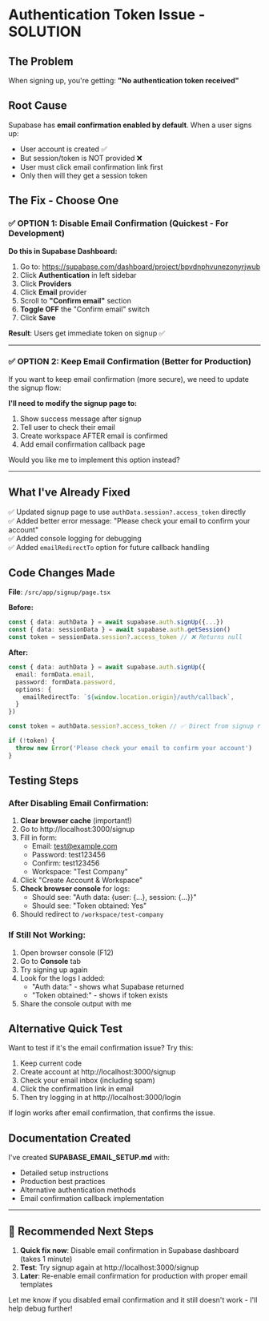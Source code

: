 # Authentication Token Issue - SOLUTION

## The Problem
When signing up, you're getting: **"No authentication token received"**

## Root Cause
Supabase has **email confirmation enabled by default**. When a user signs up:
- User account is created ✅
- But session/token is NOT provided ❌
- User must click email confirmation link first
- Only then will they get a session token

## The Fix - Choose One

### ✅ OPTION 1: Disable Email Confirmation (Quickest - For Development)

**Do this in Supabase Dashboard:**

1. Go to: https://supabase.com/dashboard/project/bpvdnphvunezonyrjwub
2. Click **Authentication** in left sidebar
3. Click **Providers** 
4. Click **Email** provider
5. Scroll to **"Confirm email"** section
6. **Toggle OFF** the "Confirm email" switch
7. Click **Save**

**Result**: Users get immediate token on signup ✅

---

### ✅ OPTION 2: Keep Email Confirmation (Better for Production)

If you want to keep email confirmation (more secure), we need to update the signup flow:

**I'll need to modify the signup page to:**
1. Show success message after signup
2. Tell user to check their email
3. Create workspace AFTER email is confirmed
4. Add email confirmation callback page

Would you like me to implement this option instead?

---

## What I've Already Fixed

✅ Updated signup page to use `authData.session?.access_token` directly  
✅ Added better error message: "Please check your email to confirm your account"  
✅ Added console logging for debugging  
✅ Added `emailRedirectTo` option for future callback handling  

## Code Changes Made

**File**: `/src/app/signup/page.tsx`

**Before:**
```typescript
const { data: authData } = await supabase.auth.signUp({...})
const { data: sessionData } = await supabase.auth.getSession()
const token = sessionData.session?.access_token // ❌ Returns null
```

**After:**
```typescript
const { data: authData } = await supabase.auth.signUp({
  email: formData.email,
  password: formData.password,
  options: {
    emailRedirectTo: `${window.location.origin}/auth/callback`,
  }
})

const token = authData.session?.access_token // ✅ Direct from signup response

if (!token) {
  throw new Error('Please check your email to confirm your account')
}
```

## Testing Steps

### After Disabling Email Confirmation:

1. **Clear browser cache** (important!)
2. Go to http://localhost:3000/signup
3. Fill in form:
   - Email: test@example.com
   - Password: test123456
   - Confirm: test123456
   - Workspace: "Test Company"
4. Click "Create Account & Workspace"
5. **Check browser console** for logs:
   - Should see: "Auth data: {user: {...}, session: {...}}"
   - Should see: "Token obtained: Yes"
6. Should redirect to `/workspace/test-company`

### If Still Not Working:

1. Open browser console (F12)
2. Go to **Console** tab
3. Try signing up again
4. Look for the logs I added:
   - "Auth data:" - shows what Supabase returned
   - "Token obtained:" - shows if token exists
5. Share the console output with me

## Alternative Quick Test

Want to test if it's the email confirmation issue? Try this:

1. Keep current code
2. Create account at http://localhost:3000/signup
3. Check your email inbox (including spam)
4. Click the confirmation link in email
5. Then try logging in at http://localhost:3000/login

If login works after email confirmation, that confirms the issue.

## Documentation Created

I've created **SUPABASE_EMAIL_SETUP.md** with:
- Detailed setup instructions
- Production best practices
- Alternative authentication methods
- Email confirmation callback implementation

---

## 🎯 Recommended Next Steps

1. **Quick fix now**: Disable email confirmation in Supabase dashboard (takes 1 minute)
2. **Test**: Try signup again at http://localhost:3000/signup
3. **Later**: Re-enable email confirmation for production with proper email templates

Let me know if you disabled email confirmation and it still doesn't work - I'll help debug further!
